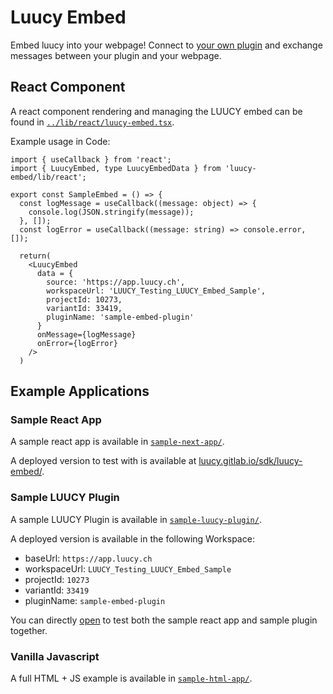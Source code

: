 # Luucy Embed

Embed luucy into your webpage!
Connect to [your own plugin](https://github.com/luucyadmin/luucy-cli) and exchange messages between your plugin and your webpage.

## React Component

A react component rendering and managing the LUUCY embed can be found in [`../lib/react/luucy-embed.tsx`](../lib/react/luucy-embed.tsx).

Example usage in Code:

```tsx
import { useCallback } from 'react';
import { LuucyEmbed, type LuucyEmbedData } from 'luucy-embed/lib/react';

export const SampleEmbed = () => {
  const logMessage = useCallback((message: object) => {
    console.log(JSON.stringify(message));
  }, []);
  const logError = useCallback((message: string) => console.error, []);

  return(
    <LuucyEmbed
      data = {
        source: 'https://app.luucy.ch',
        workspaceUrl: 'LUUCY_Testing_LUUCY_Embed_Sample',
        projectId: 10273,
        variantId: 33419,
        pluginName: 'sample-embed-plugin'
      }
      onMessage={logMessage}
      onError={logError}
    />
  )
```

## Example Applications

### Sample React App

A sample react app is available in [`sample-next-app/`](./sample-next-app/).

A deployed version to test with is available at [luucy.gitlab.io/sdk/luucy-embed/](https://luucy.gitlab.io/sdk/luucy-embed/).

### Sample LUUCY Plugin

A sample LUUCY Plugin is available in [`sample-luucy-plugin/`](./sample-luucy-plugin/).

A deployed version is available in the following Workspace:

- baseUrl: `https://app.luucy.ch`
- workspaceUrl: `LUUCY_Testing_LUUCY_Embed_Sample`
- projectId: `10273`
- variantId: `33419`
- pluginName: `sample-embed-plugin`

You can directly [open](https://luucy.gitlab.io/sdk/luucy-embed/?source=https%3A%2F%2Fapp.luucy.ch&workspaceUrl=LUUCY_Testing_LUUCY_Embed_Sample&projectId=10273&variantId=33419&pluginName=sample-embed-plugin) to test both the sample react app and sample plugin together.

### Vanilla Javascript

A full HTML + JS example is available in [`sample-html-app/`](./sample-html-app/).
